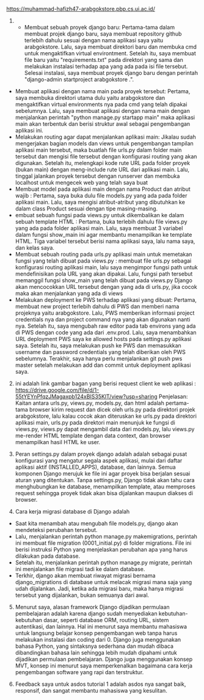 https://muhammad-hafizh47-arabgokstore.pbp.cs.ui.ac.id/

1. - Membuat sebuah proyek django baru:
Pertama-tama dalam membuat projek django baru, saya membuat repository github terlebih dahulu sesuai dengan nama aplikasi saya yaitu arabgokstore. Lalu, saya membuat direktori baru dan membuka cmd untuk mengaktifkan virtual environtment. Setelah itu, saya membuat file baru yaitu "requirements.txt" pada direktori yang sama dan melakukan instalasi terhadap apa yang ada pada isi file tersebut. Selesai instalasi, saya membuat proyek django baru dengan perintah "django-admin startproject arabgokstore .".
- Membuat aplikasi dengan nama main pada proyek tersebut:
Pertama, saya membuka direktori utama dulu yaitu arabgokstore dan mengaktifkan virtual environments nya pada cmd yang telah dipakai sebelumnya. Lalu, saya membuat aplikasi dengan nama main dengan menjalankan perintah "python manage.py startapp main" maka aplikasi main akan terbentuk dan berisi struktur awal sebagai pengembangan aplikasi ini.
- Melakukan routing agar dapat menjalankan aplikasi main:
Jikalau sudah mengerjakan bagian models dan views untuk pengembangan tampilan aplikasi main tersebut, maka buatlah file urls.py dalam folder main tersebut dan mengisi file tersebut dengan konfigurasi routing yang akan digunakan. Setelah itu, melengkapi kode rute URL pada folder proyek (bukan main) dengan meng-include rute URL dari aplikasi main. Lalu, tinggal jalankan proyek tersebut dengan runserver dan membuka localhost untuk mengecek web yang telah saya buat
- Membuat model pada aplikasi main dengan nama Product dan atribut wajib :
Pertama, saya buka dulu file models.py yang ada pada folder aplikasi main. Lalu, saya mengisi atribut-atribut yang dibutuhkan ke dalam class Product sesuai dengan tipe masing-masing.
- embuat sebuah fungsi pada views.py untuk dikembalikan ke dalam sebuah template HTML :
Pertama, buka terlebih dahulu file views.py yang ada pada folder aplikasi main. Lalu, saya membuat 3 variabel dalam fungsi show_main ini agar membantu menampilkan ke template HTML. Tiga variabel tersebut berisi nama aplikasi saya, lalu nama saya, dan kelas saya.
- Membuat sebuah routing pada urls.py aplikasi main untuk memetakan fungsi yang telah dibuat pada views.py :
membuat file urls.py sebagai konfigurasi routing aplikasi main, lalu saya mengimpor fungsi path untuk mendefinisikan pola URL yang akan dipakai. Lalu, fungsi path tersebut memanggil fungsi show_main yang telah dibuat pada views.py
Django akan mencocokkan URL tersebut dengan yang ada di urls.py, jika cocok maka akan menjalankan yang ada di views
- Melakukan deployment ke PWS terhadap aplikasi yang dibuat:
Pertama, membuat new project terlebih dahulu di PWS dan memberi nama projeknya yaitu arabgokstore. Lalu, PWS memberikan informasi project credentials nya dan project command nya yang akan digunakan nanti nya. Setelah itu, saya mengubah raw editor pada tab environs yang ada di PWS dengan code yang ada dari .env.prod. Lalu, saya menambahkan URL deployment PWS saya ke allowed hosts pada settings.py aplikasi saya. Setelah itu, saya melakukan push ke PWS dan memasukkan username dan password credentials yang telah diberikan oleh PWS sebelumnya. Terakhir, saya hanya perlu menjalankan git push pws master setelah melakukan add dan commit untuk deployment aplikasi saya.

2. ini adalah link gambar bagan yang berisi request client ke web aplikasi : https://drive.google.com/file/d/1-55tYEYnPfqzJMagaxpb124xBIS35KlT/view?usp=sharing
Penjelasan: Kaitan antara urls.py, views.py, models.py, dan html adalah pertama-tama browser kirim request dan dicek oleh urls.py pada direktori projek arabgokstore, lalu kalau cocok akan diteruskan ke urls.py pada direktori aplikasi main, urls.py pada direktori main menunjuk ke fungsi di views.py, views.py dapat mengambil data dari models.py, lalu views.py me-render HTML template dengan data context, dan browser menampilkan hasil HTML ke user.

3. Peran settings.py dalam proyek django adalah adalah sebagai pusat konfigurasi yang mengatur segala aspek aplikasi, mulai dari daftar aplikasi aktif (INSTALLED_APPS), database, dan lainnya. Semua komponen Django merujuk ke file ini agar proyek bisa berjalan sesuai aturan yang ditentukan. Tanpa settings.py, Django tidak akan tahu cara menghubungkan ke database, menampilkan template, atau memproses request sehingga proyek tidak akan bisa dijalankan maupun diakses di browser. 

4. Cara kerja migrasi database di Django adalah
- Saat kita menambah atau mengubah file models.py, django akan mendeteksi perubahan tersebut.
- Lalu, menjalankan perintah python manage.py makemigrations, perintah ini membuat file migration (0001_initial.py) di folder migrations. File ini berisi instruksi Python yang menjelaskan perubahan apa yang harus dilakukan pada database.
- Setelah itu, menjalankan perintah python manage.py migrate, perintah ini menjalankan file migrasi tadi ke dalam database. 
- Terkhir, django akan membuat riwayat migrasi bernama django_migrations di database untuk melacak migrasi mana saja yang udah dijalankan. Jadi, ketika ada migrasi baru, maka hanya migrasi tersebut yang dijalankan, bukan semuanya dari awal.

5. Menurut saya, alasan framework Django dijadikan permulaan pembelajaran adalah karena django sudah menyediakan kebutuhan-kebutuhan dasar, seperti database ORM, routing URL, sistem autentikasi, dan lainnya. Hal ini menurut saya membantu mahasiswa untuk langsung belajar konsep pengembangan web tanpa harus melakukan instalasi dan coding dari 0. Django juga menggunakan bahasa Python, yang sintaksnya sederhana dan mudah dibaca dibandingkan bahasa lain sehingga lebih mudah dipahami untuk dijadikan permulaan pembelajaran. Django juga menggunakan konsep MVT, konsep ini menurut saya memperkenalkan bagaimana cara kerja pengembangan software yang rapi dan terstruktur.

6. Feedback saya untuk asdos tutorial 1 adalah asdos nya sangat baik, responsif, dan sangat membantu mahasiswa yang kesulitan.